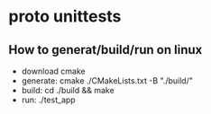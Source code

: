 # proto unittests

## How to generat/build/run on linux
- download cmake
- generate: cmake ./CMakeLists.txt -B "./build/"
- build: cd ./build && make
- run: ./test_app